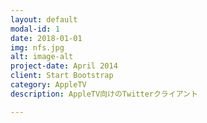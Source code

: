 ```yaml
---
layout: default
modal-id: 1
date: 2018-01-01
img: nfs.jpg
alt: image-alt
project-date: April 2014
client: Start Bootstrap
category: AppleTV
description: AppleTV向けのTwitterクライアント

---
```

